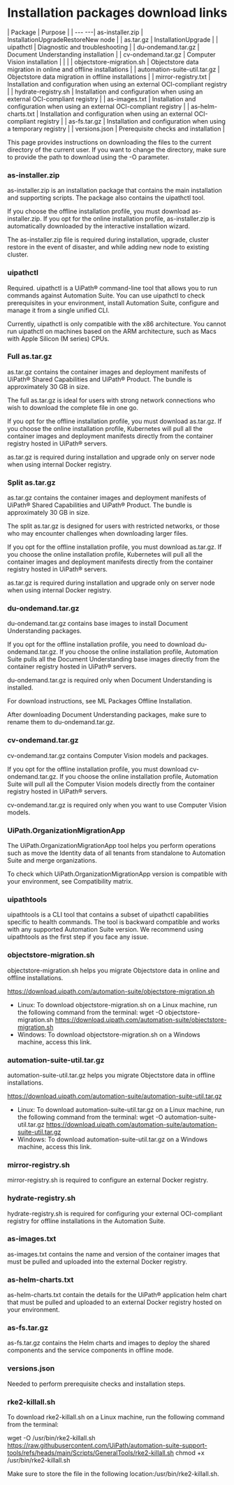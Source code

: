 ﻿# Installation packages download links

| Package | Purpose |
| --- ---| as-installer.zip | InstallationUpgradeRestoreNew node |
| as.tar.gz | InstallationUpgrade |
| uipathctl | Diagnostic and troubleshooting |
| du-ondemand.tar.gz | Document Understanding installation |
| cv-ondemand.tar.gz | Computer Vision installation |
|  |
| objectstore-migration.sh | Objectstore data migration in online and offline installations |
| automation-suite-util.tar.gz | Objectstore data migration in offline installations |
| mirror-registry.txt | Installation and configuration when using an external OCI-compliant registry |
| hydrate-registry.sh | Installation and configuration when using an external OCI-compliant registry |
| as-images.txt | Installation and configuration when using an external OCI-compliant registry |
| as-helm-charts.txt | Installation and configuration when using an external OCI-compliant registry |
| as-fs.tar.gz | Installation and configuration when using a temporary registry |
| versions.json | Prerequisite checks and installation |

This page provides instructions on downloading the files to the current directory of the current user. If you want to change the directory, make sure to provide the path to download using the -O parameter.

### as-installer.zip

as-installer.zip is an installation package that contains the main installation and supporting scripts. The package also contains the uipathctl tool.

If you choose the offline installation profile, you must download as-installer.zip. If you opt for the online installation profile, as-installer.zip is automatically downloaded by the interactive installation wizard.

The as-installer.zip file is required during installation, upgrade, cluster restore in the event of disaster, and while adding new node to existing cluster.


### uipathctl

Required. uipathctl is a UiPath® command-line tool that allows you to run
            commands against Automation Suite. You can use uipathctl to check
            prerequisites in your environment, install Automation Suite, configure and manage it
            from a single unified CLI.

Currently, uipathctl is only compatible with the x86 architecture.
                You cannot run uipathctl on machines based on the ARM architecture,
                such as Macs with Apple Silicon (M series) CPUs.


### Full as.tar.gz

as.tar.gz contains the container images and deployment manifests of UiPath® Shared Capabilities and UiPath® Product. The bundle is approximately 30 GB in size.

The full as.tar.gz is ideal for users with strong network connections who wish to download the complete file in one go.

If you opt for the offline installation profile, you must download as.tar.gz. If you choose the online installation profile, Kubernetes will pull all the container images and deployment manifests directly from the container registry hosted in UiPath® servers.

as.tar.gz is required during installation and upgrade only on server node when using internal Docker registry.


### Split as.tar.gz

as.tar.gz contains the container images and deployment manifests of UiPath® Shared Capabilities and UiPath® Product. The bundle is approximately 30 GB in size.

The split as.tar.gz is designed for users with restricted networks, or those who may encounter challenges when downloading larger files.

If you opt for the offline installation profile, you must download as.tar.gz. If you choose the online installation profile, Kubernetes will pull all the container images and deployment manifests directly from the container registry hosted in UiPath® servers.

as.tar.gz is required during installation and upgrade only on server node when using internal Docker registry.


### du-ondemand.tar.gz

du-ondemand.tar.gz contains base images to install Document Understanding packages.

If you opt for the offline installation profile, you need to download du-ondemand.tar.gz. If you choose the online installation profile, Automation Suite pulls all the Document Understanding base images directly from the container registry hosted in UiPath® servers.

du-ondemand.tar.gz is required only when Document Understanding is installed.

For download instructions, see ML Packages Offline Installation.

After downloading Document Understanding packages, make sure to rename them to du-ondemand.tar.gz.


### cv-ondemand.tar.gz

cv-ondemand.tar.gz contains Computer Vision models and packages.

If you opt for the offline installation profile, you must download cv-ondemand.tar.gz. If you choose the online installation profile, Automation Suite will pull all the Computer Vision models directly from the container registry hosted in UiPath® servers.

cv-ondemand.tar.gz is required only when you want to use Computer Vision models.


### UiPath.OrganizationMigrationApp

The UiPath.OrganizationMigrationApp tool helps you perform operations such as move the Identity data of all tenants from standalone to Automation Suite and merge organizations.

To check which UiPath.OrganizationMigrationApp version is compatible with your environment, see Compatibility matrix.


### uipathtools

uipathtools is a CLI tool that contains a subset of uipathctl
            capabilities specific to health commands. The tool is backward compatible and works with
            any supported Automation Suite version. We recommend using uipathtools
            as the first step if you face any issue.


### objectstore-migration.sh

objectstore-migration.sh helps you migrate Objectstore data in online and offline installations.

https://download.uipath.com/automation-suite/objectstore-migration.sh

* Linux: To download objectstore-migration.sh on a Linux machine, run the following command from the terminal: wget -O objectstore-migration.sh https://download.uipath.com/automation-suite/objectstore-migration.sh
* Windows: To download objectstore-migration.sh on a Windows machine, access this link.


### automation-suite-util.tar.gz

automation-suite-util.tar.gz helps you migrate Objectstore data in offline installations.

https://download.uipath.com/automation-suite/automation-suite-util.tar.gz

* Linux: To download automation-suite-util.tar.gz on a Linux machine, run the following command from the terminal: wget -O automation-suite-util.tar.gz https://download.uipath.com/automation-suite/automation-suite-util.tar.gz
* Windows: To download automation-suite-util.tar.gz on a Windows machine, access this link.


### mirror-registry.sh

mirror-registry.sh is required to configure an external Docker registry.


### hydrate-registry.sh

hydrate-registry.sh is required for configuring your external OCI-compliant registry for offline installations in the Automation Suite.


### as-images.txt

as-images.txt contains the name and version of the container images that must be
            pulled and uploaded into the external Docker registry.


### as-helm-charts.txt

as-helm-charts.txt contain the details for the UiPath® application helm chart
            that must be pulled and uploaded to an external Docker registry hosted on your
            environment.


### as-fs.tar.gz

as-fs.tar.gz contains the Helm charts and images to deploy the shared components and the service components in offline mode.


### versions.json

Needed to perform prerequisite checks and installation steps.


### rke2-killall.sh

To download rke2-killall.sh on a Linux machine, run the following command from the terminal:

wget -O /usr/bin/rke2-killall.sh  https://raw.githubusercontent.com/UiPath/automation-suite-support-tools/refs/heads/main/Scripts/GeneralTools/rke2-killall.sh
chmod +x /usr/bin/rke2-killall.sh

Make sure to store the file in the following location:/usr/bin/rke2-killall.sh.

